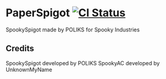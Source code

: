 PaperSpigot [![CI Status](http://ci.destroystokyo.com/buildStatus/icon?job=PaperSpigot)](http://ci.destroystokyo.com/job/PaperSpigot/)
===========

SpookySpigot made by POLIKS for Spooky Industries




Credits
------

SpookySpigot developed by POLIKS
SpookyAC developed by UnknownMyName